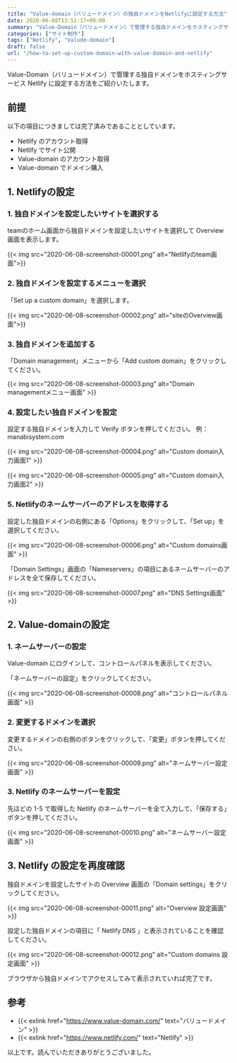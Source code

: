 ```yaml
---
title: "Value-domain（バリュードメイン）の独自ドメインをNetlifyに設定する方法"
date: 2020-06-08T13:51:17+09:00
summary: "Value-Domain（バリュードメイン）で管理する独自ドメインをホスティングサービス Netlify に設定する方法をご紹介いたします。"
categories: ["サイト制作"]
tags: ["Netlify", "Valude-domain"]
draft: false
url: "/how-to-set-up-custom-domain-with-value-domain-and-netlify"
---
```


Value-Domain（バリュードメイン）で管理する独自ドメインをホスティングサービス Netlify に設定する方法をご紹介いたします。

## 前提

以下の項目につきましては完了済みであることとしています。

- Netlify のアカウント取得
- Netlify でサイト公開
- Value-domain のアカウント取得
- Value-domain でドメイン購入

## 1. Netlifyの設定

### 1. 独自ドメインを設定したいサイトを選択する

teamのホーム画面から独自ドメインを設定したいサイトを選択して Overview 画面を表示します。

{{< img src="2020-06-08-screenshot-00001.png" alt="Netlifyのteam画面">}}

### 2. 独自ドメインを設定するメニューを選択

「Set up a custom domain」を選択します。

{{< img src="2020-06-08-screenshot-00002.png" alt="siteのOverview画面">}}

### 3. 独自ドメインを追加する

「Domain management」メニューから「Add custom domain」をクリックしてください。

{{< img src="2020-06-08-screenshot-00003.png" alt="Domain managementメニュー画面" >}}

### 4. 設定したい独自ドメインを設定

設定する独自ドメインを入力して Verify ボタンを押してください。
例：manabisystem.com

{{< img src="2020-06-08-screenshot-00004.png" alt="Custom domain入力画面1" >}}

{{< img src="2020-06-08-screenshot-00005.png" alt="Custom domain入力画面2" >}}

### 5. Netlifyのネームサーバーのアドレスを取得する

設定した独自ドメインの右側にある「Options」をクリックして、「Set up」を選択してください。

{{< img src="2020-06-08-screenshot-00006.png" alt="Custom domains画面" >}}

「Domain Settings」画面の「Nameservers」の項目にあるネームサーバーのアドレスを全て保存してください。

{{< img src="2020-06-08-screenshot-00007.png" alt="DNS Settings画面" >}}

## 2. Value-domainの設定

### 1. ネームサーバーの設定

Value-domain にログインして、コントロールパネルを表示してください。

「ネームサーバーの設定」をクリックしてください。

{{< img src="2020-06-08-screenshot-00008.png" alt="コントロールパネル画面" >}}

### 2. 変更するドメインを選択

変更するドメインの右側のボタンをクリックして、「変更」ボタンを押してください。

{{< img src="2020-06-08-screenshot-00009.png" alt="ネームサーバー設定画面" >}}

### 3. Netlify のネームサーバーを設定

先ほどの 1-5 で取得した Netlify のネームサーバーを全て入力して、「保存する」ボタンを押してください。

{{< img src="2020-06-08-screenshot-00010.png" alt="ネームサーバー設定画面" >}}

## 3. Netlify の設定を再度確認

独自ドメインを設定したサイトの Overview 画面の「Domain settings」をクリックしてください。

{{< img src="2020-06-08-screenshot-00011.png" alt="Overview 設定画面" >}}

設定した独自ドメインの項目に「 Netlify DNS 」と表示されていることを確認してください。

{{< img src="2020-06-08-screenshot-00012.png" alt="Custom domains 設定画面" >}}

ブラウザから独自ドメインでアクセスしてみて表示されていれば完了です。

## 参考

- {{< exlink href="https://www.value-domain.com/" text="バリュードメイン" >}}
- {{< exlink href="https://www.netlify.com/" text="Netlify" >}}

以上です。読んでいただきありがとうございました。
